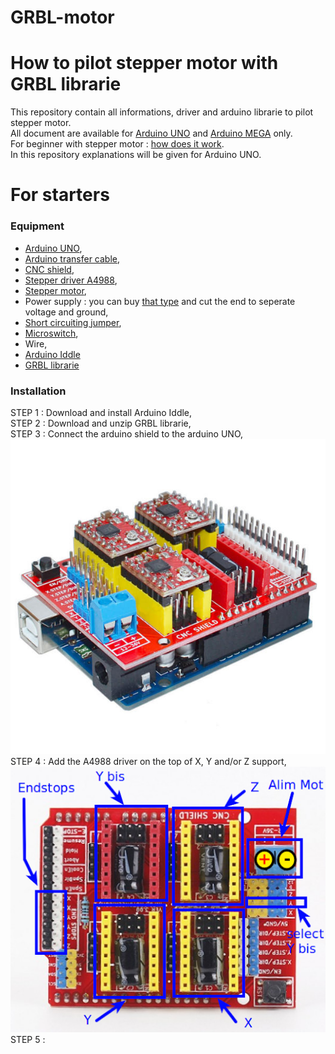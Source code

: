 # GRBL-motor
# How to pilot stepper motor with GRBL librarie 

This repository contain all informations, driver and arduino librarie to pilot stepper motor.  
All document are available for [Arduino UNO](https://fr.rs-online.com/web/p/kits-de-developpement-pour-processeurs-et-microcontroleurs/7154081?cm_mmc=FR-PLA-DS3A-_-google-_-CSS_FR_FR_Semi-conducteurs_Whoop-_-(FR:Whoop!)+Kits+de+d%C3%A9veloppement+pour+processeurs+et+microcontr%C3%B4leurs-_-7154081&matchtype=&pla-339391921421&gclid=EAIaIQobChMIrqXv4uji6gIVy9vVCh1vcA0YEAQYASABEgIcsfD_BwE&gclsrc=aw.ds) 
and [Arduino MEGA](https://fr.rs-online.com/web/p/kits-de-developpement-pour-processeurs-et-microcontroleurs/7154084/) only.  
For beginner with stepper motor : [how does it work](https://www.monolithicpower.com/en/stepper-motors-basics-types-uses#:~:text=The%20basic%20working%20principle%20of,rotor%20aligns%20with%20this%20field.&text=When%20coil%20B%20is%20energized,with%20the%20new%20magnetic%20field.).  
In this repository explanations will be given for Arduino UNO. 

# For starters
### Equipment
* [Arduino UNO](https://fr.rs-online.com/web/p/kits-de-developpement-pour-processeurs-et-microcontroleurs/7154081?cm_mmc=FR-PLA-DS3A-_-google-_-CSS_FR_FR_Semi-conducteurs_Whoop-_-(FR:Whoop!)+Kits+de+d%C3%A9veloppement+pour+processeurs+et+microcontr%C3%B4leurs-_-7154081&matchtype=&pla-339391921421&gclid=EAIaIQobChMIrqXv4uji6gIVy9vVCh1vcA0YEAQYASABEgIcsfD_BwE&gclsrc=aw.ds),
* [Arduino transfer cable](https://fr.rs-online.com/web/p/products/4581654/),
* [CNC shield](https://www.amazon.fr/DollaTek-Engraver-Printer-dextension-Pilotage/dp/B07DK5CMMG/ref=sr_1_40?dchild=1&keywords=cnc+shield&qid=1595489807&sr=8-40),
* [Stepper driver A4988](https://www.amazon.fr/Longruner-A4988-Stepstick-dissipatore-stampante-confezione/dp/B071P41ZBW/ref=sr_1_5?dchild=1&keywords=driver+a4988&qid=1595490012&sr=8-5),
* [Stepper motor](https://www.amazon.fr/Couette-23-Moteur-1-26-Nm-conducteur-Imprimante/dp/B06XVC23Z7/ref=sr_1_5?dchild=1&keywords=Nema+23+Stepper+Motor&qid=1595316851&sr=8-5),
* Power supply : you can buy [that type](https://fr.rs-online.com/web/p/cordons-electriques/6563816/) and cut the end to seperate voltage and ground,
* [Short circuiting jumper](https://fr.rs-online.com/web/p/cavaliers-et-shunts/2518503/),
* [Microswitch](https://www.sparkfun.com/products/13119),
* Wire,
* [Arduino Iddle](https://www.arduino.cc/en/Main/Software)
* [GRBL librarie](https://github.com/gnea/grbl)

### Installation
STEP 1 : Download and install Arduino Iddle,  
STEP 2 : Download and unzip GRBL librarie,  
STEP 3 : Connect the arduino shield to the arduino UNO, ![connection](https://github.com/ghostlof/GRBL-motor/blob/master/Images/shield%20%2B%20arduino.jpg)   
STEP 4 : Add the A4988 driver on the top of X, Y and/or Z support, ![here](https://github.com/ghostlof/GRBL-motor/blob/master/Images/cnc.png)  
STEP 5 : 
